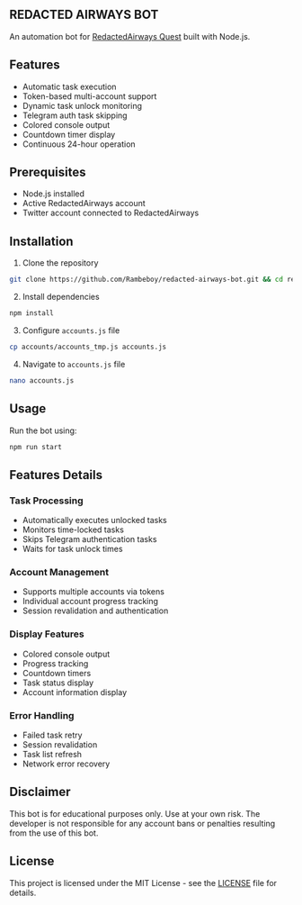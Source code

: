 ## REDACTED AIRWAYS BOT

An automation bot for [RedactedAirways Quest](https://quest.redactedairways.com) built with Node.js.

## Features

- Automatic task execution
- Token-based multi-account support
- Dynamic task unlock monitoring
- Telegram auth task skipping
- Colored console output
- Countdown timer display
- Continuous 24-hour operation

## Prerequisites

- Node.js installed
- Active RedactedAirways account
- Twitter account connected to RedactedAirways

## Installation

1. Clone the repository

```bash
git clone https://github.com/Rambeboy/redacted-airways-bot.git && cd redacted-airways-bot
```

2. Install dependencies

```bash
npm install
```

3. Configure `accounts.js` file

```bash
cp accounts/accounts_tmp.js accounts.js
```

4. Navigate to `accounts.js` file

```bash
nano accounts.js
```

## Usage

Run the bot using:

```bash
npm run start
```

## Features Details

### Task Processing

- Automatically executes unlocked tasks
- Monitors time-locked tasks
- Skips Telegram authentication tasks
- Waits for task unlock times

### Account Management

- Supports multiple accounts via tokens
- Individual account progress tracking
- Session revalidation and authentication

### Display Features

- Colored console output
- Progress tracking
- Countdown timers
- Task status display
- Account information display

### Error Handling

- Failed task retry
- Session revalidation
- Task list refresh
- Network error recovery

## Disclaimer

This bot is for educational purposes only. Use at your own risk. The developer is not responsible for any account bans or penalties resulting from the use of this bot.

## License

This project is licensed under the MIT License - see the [LICENSE](LICENSE) file for details.
